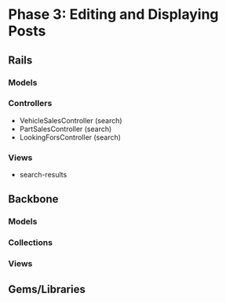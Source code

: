 # Phase 3: Editing and Displaying Posts

## Rails
### Models

### Controllers
* VehicleSalesController (search)
* PartSalesController (search)
* LookingForsController (search)
### Views
* search-results

## Backbone
### Models

### Collections

### Views

## Gems/Libraries
